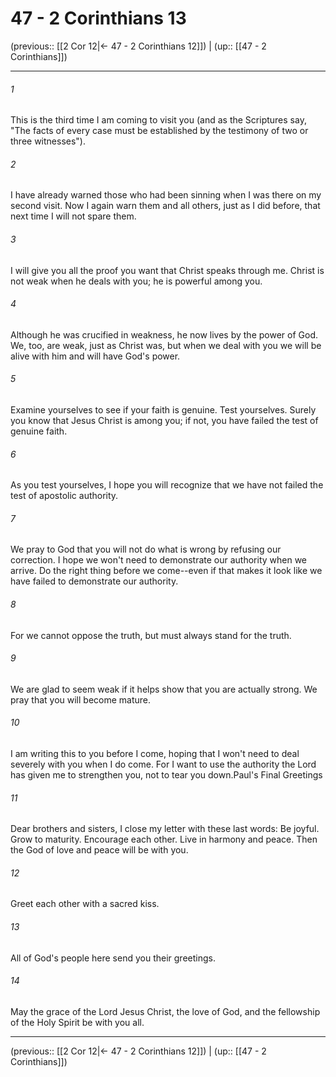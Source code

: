 # 47 - 2 Corinthians 13

(previous:: [[2 Cor 12|← 47 - 2 Corinthians 12]]) | (up:: [[47 - 2 Corinthians]])

***


###### 1 
This is the third time I am coming to visit you (and as the Scriptures say, "The facts of every case must be established by the testimony of two or three witnesses"). 

###### 2 
I have already warned those who had been sinning when I was there on my second visit. Now I again warn them and all others, just as I did before, that next time I will not spare them. 

###### 3 
I will give you all the proof you want that Christ speaks through me. Christ is not weak when he deals with you; he is powerful among you. 

###### 4 
Although he was crucified in weakness, he now lives by the power of God. We, too, are weak, just as Christ was, but when we deal with you we will be alive with him and will have God's power. 

###### 5 
Examine yourselves to see if your faith is genuine. Test yourselves. Surely you know that Jesus Christ is among you; if not, you have failed the test of genuine faith. 

###### 6 
As you test yourselves, I hope you will recognize that we have not failed the test of apostolic authority. 

###### 7 
We pray to God that you will not do what is wrong by refusing our correction. I hope we won't need to demonstrate our authority when we arrive. Do the right thing before we come--even if that makes it look like we have failed to demonstrate our authority. 

###### 8 
For we cannot oppose the truth, but must always stand for the truth. 

###### 9 
We are glad to seem weak if it helps show that you are actually strong. We pray that you will become mature. 

###### 10 
I am writing this to you before I come, hoping that I won't need to deal severely with you when I do come. For I want to use the authority the Lord has given me to strengthen you, not to tear you down.Paul's Final Greetings 

###### 11 
Dear brothers and sisters, I close my letter with these last words: Be joyful. Grow to maturity. Encourage each other. Live in harmony and peace. Then the God of love and peace will be with you. 

###### 12 
Greet each other with a sacred kiss. 

###### 13 
All of God's people here send you their greetings. 

###### 14 
May the grace of the Lord Jesus Christ, the love of God, and the fellowship of the Holy Spirit be with you all.

***

(previous:: [[2 Cor 12|← 47 - 2 Corinthians 12]]) | (up:: [[47 - 2 Corinthians]])

